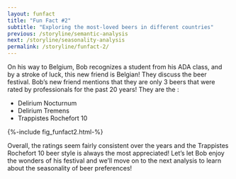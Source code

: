 ```yaml
---
layout: funfact
title: "Fun Fact #2"
subtitle: "Exploring the most-loved beers in different countries"
previous: /storyline/semantic-analysis
next: /storyline/seasonality-analysis
permalink: /storyline/funfact-2/
---
```


On his way to Belgium, Bob recognizes a student from his ADA class, and by a stroke of luck, this new friend is Belgian! They discuss the beer festival. Bob’s new friend mentions that they are only 3 beers that were rated by professionals for the past 20 years! They are the : 
- Delirium Nocturnum
- Delirium Tremens
- Trappistes Rochefort 10

<div> {%-include fig_funfact2.html-%} </div>

Overall, the ratings seem fairly consistent over the years and the Trappistes Rochefort 10 beer style is always the most appreciated!  Let’s let Bob enjoy the wonders of his festival and we’ll move on to the next analysis to learn about the seasonality of beer preferences!


